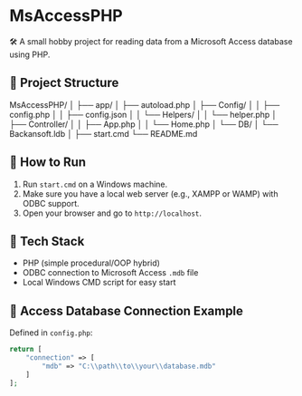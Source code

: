 # MsAccessPHP

🛠️ A small hobby project for reading data from a Microsoft Access database using PHP.

## 📁 Project Structure

MsAccessPHP/
│
├── app/
│   ├── autoload.php
│   ├── Config/
│   │   ├── config.php
│   │   ├── config.json
│   │   └── Helpers/
│   │       └── helper.php
│   ├── Controller/
│   │   ├── App.php
│   │   └── Home.php
│   └── DB/
│       └── Backansoft.ldb
│
├── start.cmd
└── README.md



## 🚀 How to Run

1. Run `start.cmd` on a Windows machine.
2. Make sure you have a local web server (e.g., XAMPP or WAMP) with ODBC support.
3. Open your browser and go to `http://localhost`.

## 🧰 Tech Stack

- PHP (simple procedural/OOP hybrid)
- ODBC connection to Microsoft Access `.mdb` file
- Local Windows CMD script for easy start

## 🔌 Access Database Connection Example

Defined in `config.php`:

```php
return [
    "connection" => [
        "mdb" => "C:\\path\\to\\your\\database.mdb"
    ]
];
